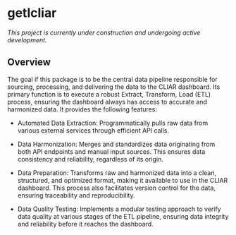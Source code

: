 # getlcliar

*This project is currently under construction and undergoing active development.*

## Overview

The goal if  this package is to be the central data pipeline responsible for sourcing, processing, and delivering the data to the CLIAR dashboard. Its primary function is to execute a robust Extract, Transform, Load (ETL) process, ensuring the dashboard always has access to accurate and harmonized data. It provides the following features:

-   Automated Data Extraction: Programmatically pulls raw data from various external services through efficient API calls.

-   Data Harmonization: Merges and standardizes data originating from both API endpoints and manual input sources. This ensures data consistency and reliability, regardless of its origin.

-   Data Preparation: Transforms raw and harmonized data into a clean, structured, and optimized format, making it available to use in the CLIAR dashboard. This process also facilitates version control for the data, ensuring traceability and reproducibility.

-   Data Quality Testing: Implements a modular testing approach to verify data quality at various stages of the ETL pipeline, ensuring data integrity and reliability before it reaches the dashboard.


